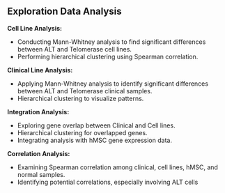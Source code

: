 ## **Exploration Data Analysis**

**Cell Line Analysis:**
+ Conducting Mann-Whitney analysis to find significant differences between ALT and Telomerase cell lines.
+ Performing hierarchical clustering using Spearman correlation.
  
**Clinical Line Analysis:**
+ Applying Mann-Whitney analysis to identify significant differences between ALT and Telomerase clinical samples.
+ Hierarchical clustering to visualize patterns.
  
**Integration Analysis:**
+ Exploring gene overlap between Clinical and Cell lines.
+ Hierarchical clustering for overlapped genes.
+ Integrating analysis with hMSC gene expression data.
  
**Correlation Analysis:**
+ Examining Spearman correlation among clinical, cell lines, hMSC, and normal samples.
+ Identifying potential correlations, especially involving ALT cells
